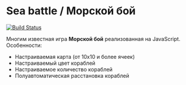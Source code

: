 # Sea battle / Морской бой
[![Build Status](https://travis-ci.org/cat-holding/fe-sea-battle.svg?branch=master)](https://travis-ci.org/cat-holding/fe-sea-battle)

Многим известная игра **Морской бой** реализованная на JavaScript.
Особенности:
+ Настраиваемая карта (от 10х10 и более ячеек)
+ Настраиваемый цвет кораблей
+ Настраиваемое количество кораблей
+ Полуавтоматическая расстановка кораблей